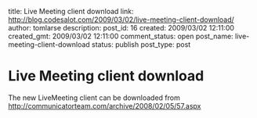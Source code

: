 title: Live Meeting client download
link: http://blog.codesalot.com/2009/03/02/live-meeting-client-download/
author: tomlarse
description: 
post_id: 16
created: 2009/03/02 12:11:00
created_gmt: 2009/03/02 12:11:00
comment_status: open
post_name: live-meeting-client-download
status: publish
post_type: post

# Live Meeting client download

The new LiveMeeting client can be downloaded from <http://communicatorteam.com/archive/2008/02/05/57.aspx>